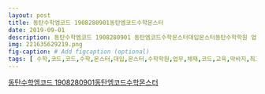 ```yaml
---
layout: post
title: 동탄수학엠코드 1908280901동탄엠코드수학몬스터 
date: 2019-09-01
description: 동탄수학엠코드 1908280901 동탄엠코드수학몬스터대입몬스터동탄수학학원 업무 체재가 좀 바뀌게 되는 동탄수학학원 엠코드교육 그 전에 막바지로 급 바쁨 최고조의 내 일상의 나날들 정신없으면 
img: 221635629219.png
fig-caption: # Add figcaption (optional)
tags: [ 수학,코드,코드,수학,몬스터,대입,몬스터,수학학원,업무,체재,코드,교육,막바지,최고,조의,일상,나날,정신,실수,초능력자,심플,일상,시간,정신,정리,오늘,주제,포스팅,훌쩍,지난,시간,깜짝,사이,코드,입성,나이,수학,엠코드,베베,내일,베베,으리,으리,의리,엠코드,오늘,내일,시간,흐름,기류,인지,시작,요즘,단발,멤버,계속,마음,토요일,하루,이삿길,만난,어머님,건물,인사,처음,이야기,대한,극혐,성격,우리,건물,엘베,월치,원래,에너지,초능,발휘,이삿짐,잔치,걱정,단독,이사,개월,옛날,단독,공사,사진,과거,여행,일상,파파라치,강의실,쓰기,이제,내일,거의,색감,살몬핑쿠,버전,우리,보기,우리,수학학원,코드,대입,몬스터,예비,고등,단독,입관,입성,내일,환경,정말,다행,수학학원,수학,몬스터,월말,평가,이사,마무리,주말,농담,진담,생각,개월,장소,여기,애기,열공,공지,주말,열공,인원,오늘,슨생님,사실,목금,이사,후유증,이두,잔뜩,수학학원,엠코드,출근,사실,운동,하루,시간,운동,시간,정도,근육통,남학생,에피소드,사랑,애기,퇴근길,참새,방앗간,원래,목적,다른,아마,내일,출근,가야,잠시,동네,쇼핑,삼천포,가을,쇼핑,핏팅룸,예뿌단,함정,어찌,갓길,선셋,하늘,색감,실화,목요일,정도,사진,상관,그냥,이양,부원장,블로그 ]
---
```

[동탄수학엠코드 1908280901동탄엠코드수학몬스터 ](https://blog.naver.com/educurator_bora?Redirect=Log&logNo=221635629219)